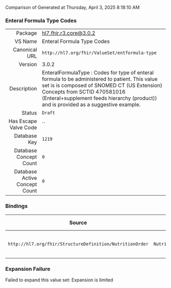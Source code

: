 Comparison of 
Generated at Thursday, April 3, 2025 8:18:10 AM

### Enteral Formula Type Codes

|      |     |
| ---: | --- |
| Package | hl7.fhir.r3.core@3.0.2 |
| VS Name | Enteral Formula Type Codes |
| Canonical URL | `http://hl7.org/fhir/ValueSet/entformula-type` |
| Version | 3.0.2 |
| Description | EnteralFormulaType : Codes for type of enteral formula to be administered to patient.  This value set is is composed of SNOMED CT (US Extension) Concepts from SCTID 470581016 (Enteral+supplement feeds hierarchy (product)) and is provided as a suggestive example. |
| Status | `Draft` |
| Has Escape Valve Code | `` |
| Database Key | `1219` |
| Database Concept Count | `0` |
| Database Active Concept Count | `0` |
### Bindings

| Source | Element | Binding | Strength | Element Short |
| ------ | ------- | ------- | -------- | ------------- |
| `http://hl7.org/fhir/StructureDefinition/NutritionOrder` | `NutritionOrder.enteralFormula.baseFormulaType` | `http://hl7.org/fhir/ValueSet/entformula-type` | `Example` | Type of enteral or infant formula |

### Expansion Failure

Failed to expand this value set: Expansion is limited
